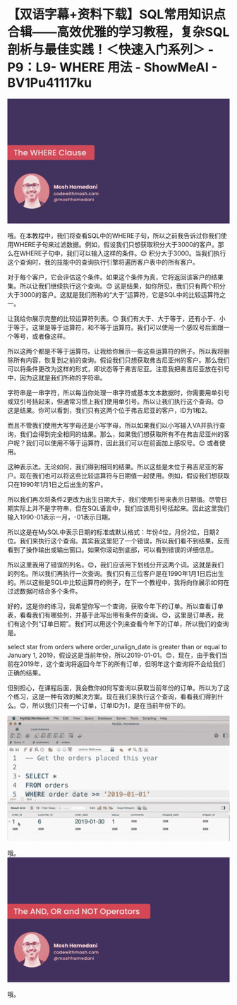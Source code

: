 # 【双语字幕+资料下载】SQL常用知识点合辑——高效优雅的学习教程，复杂SQL剖析与最佳实践！＜快速入门系列＞ - P9：L9- WHERE 用法 - ShowMeAI - BV1Pu41117ku

![](img/ff2e7e12377dd7f5a0561f67e97f91d5_0.png)

哦。在本教程中，我们将查看SQL中的WHERE子句，所以之前我告诉过你我们使用WHERE子句来过滤数据。例如，假设我们只想获取积分大于3000的客户。那么在WHERE子句中，我们可以输入这样的条件。😊 积分大于3000。当我们执行这个查询时，我的技能中的查询执行引擎将遍历客户表中的所有客户。

对于每个客户，它会评估这个条件。如果这个条件为真，它将返回该客户的结果集。所以让我们继续执行这个查询。😊 这是结果，如你所见，我们只有两个积分大于3000的客户。这就是我们所称的“大于”运算符，它是SQL中的比较运算符之一。

让我给你展示完整的比较运算符列表。😊 我们有大于、大于等于，还有小于、小于等于。这里是等于运算符，和不等于运算符。我们可以使用一个感叹号后面跟一个等号，或者像这样。

所以这两个都是不等于运算符。让我给你展示一些这些运算符的例子。所以我将删除所有内容，恢复到之前的查询。假设我们只想获取弗吉尼亚州的客户。那么我们可以将条件更改为这样的形式，即状态等于弗吉尼亚。注意我把弗吉尼亚放在引号中，因为这就是我们所称的字符串。

字符串是一串字符，所以每当你处理一串字符或基本文本数据时，你需要用单引号或双引号括起来，但通常习惯上我们使用单引号。所以让我们执行这个查询。😊 这是结果。你可以看到，我们只有这两个位于弗吉尼亚的客户，ID为1和2。

而且不管我们使用大写字母还是小写字母，所以如果我们以小写输入VA并执行查询，我们会得到完全相同的结果。那么，如果我们想获取所有不在弗吉尼亚州的客户呢？我们可以使用不等于运算符，因此我们可以在前面加上感叹号。😊 或者使用。

这种表示法。无论如何，我们得到相同的结果。所以这些是未位于弗吉尼亚的客户。现在我们也可以将这些比较运算符与日期值一起使用。例如，假设我们想获取只在1990年1月1日之后出生的客户。

所以我们再次将条件2更改为出生日期大于，我们使用引号来表示日期值。尽管日期实际上并不是字符串，但在SQL语言中，我们应该用引号括起来。因此这里我们输入1990-01表示一月，-01表示日期。

所以这是在MySQL中表示日期的标准或默认格式：年份4位，月份2位，日期2位。我们来执行这个查询。其实我这里犯了一个错误，所以我们看不到结果，反而看到了操作输出或输出窗口。如果你滚动到底部，可以看到错误的详细信息。

所以这里我用了错误的列名。😊，我们应该用下划线分开这两个词。这就是我们的列名。所以我们再执行一次查询。我们只有三位客户是在1990年1月1日后出生的。所以这些是SQL中比较运算符的例子，在下一个教程中，我将向你展示如何在过滤数据时结合多个条件。

好的，这是你的练习，我希望你写一个查询，获取今年下的订单。所以查看订单表，看看我们有哪些列，并基于此写出带有条件的查询。😊，这里是订单表，我们有这个列“订单日期”。我们可以用这个列来查看今年下的订单，所以我们的查询是。

select star from orders where order_unalign_date is greater than or equal to January 1, 2019，假设这是当前年份，所以2019-01-01。😊，现在，由于我们当前在2019年，这个查询将返回今年下的所有订单，但明年这个查询将不会给我们正确的结果。

但别担心，在课程后面，我会教你如何写查询以获取当前年份的订单。所以为了这个练习，这是一种有效的解决方案。现在我们来执行这个查询，看看我们得到什么。😊，所以我们只有一个订单，订单ID为1，是在当前年份下的。

![](img/ff2e7e12377dd7f5a0561f67e97f91d5_2.png)

哦。![](img/ff2e7e12377dd7f5a0561f67e97f91d5_4.png)

哦。
